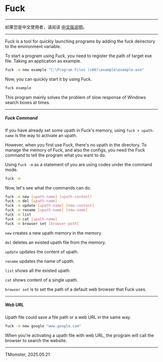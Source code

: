 # Fuck

---

如果您是中文使用者，请阅读 [中文版说明](./ReadmeCN.md)。

---

Fuck is a tool for quickly launching programs by adding the fuck deirectory to the environment variable.

To start a program using Fuck, you need to register the path of target exe file. Taking an application as example.

```bash
fuck -m new example "C:\Program Files (x86)\example\example.exe"
```

Now, you can quickly start it by using Fuck.

```bash
fuck example
```

This program mainly solves the problem of slow response of Windows search boxes at times.

---

##### Fuck Command

If you have already set some upath in Fuck's memory, using `fuck + upath-name` is the way to activate an upath.

However, when you first use Fuck, there's no upath in the directory. To manage the memory of Fuck, and also the configs, you need the Fuck command to tell the program what you want to do.

Using `fuck -m` as a statement of you are using codes under the command mode.

```bash
fuck -m
```

Now, let's see what the commands can do.

```bash
fuck -m new [upath-name] [upath-content]
fuck -m del [upath-name]
fuck -m update [upath-name] [new-content]
fuck -m rename [upath-name] [new-name]
fuck -m list
fuck -m cat [upath-name]
fuck -m browser set [browser-path]
```

`new` creates a new upath memory in the memory.

`del` deletes an existed upath file from the memory.

`update` updates the content of upath.

`rename` updates the name of upath.

`list` shows all the existed upath.

`cat` shows content of a single upath.

`browser set` is to set the path of a default web browser that Fuck uses.

---

##### Web URL

Upath file could save a file path or a web URL in the same way.

```bash
fuck -m new google "www.google.com"
```

When you're activating a upath file with web URL, the program will call the browser to search the website.

---

TMomster, 2025.05.21

